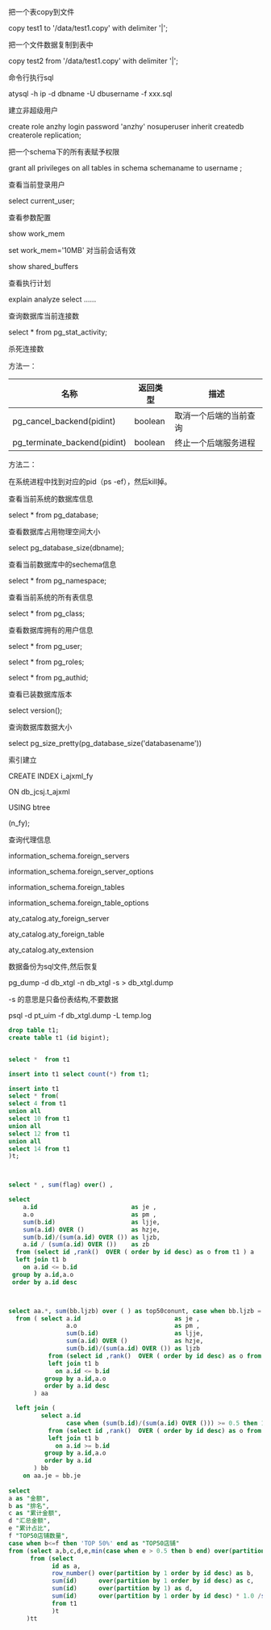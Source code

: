 把一个表copy到文件

copy test1 to '/data/test1.copy' with delimiter '|';

 

把一个文件数据复制到表中

copy test2 from  '/data/test1.copy' with delimiter '|';

 

命令行执行sql

atysql -h ip -d dbname -U dbusername -f  xxx.sql

 

建立非超级用户

create role anzhy login password 'anzhy' nosuperuser inherit createdb createrole replication;

 

把一个schema下的所有表赋予权限

grant all privileges on all tables in schema schemaname to username ;

 

查看当前登录用户

select current_user;

 

查看参数配置

show work_mem

set work_mem='10MB'   对当前会话有效

 

show shared_buffers

 

查看执行计划

explain analyze select ......

 

查询数据库当前连接数

select * from pg_stat_activity;

 

杀死连接数

方法一：

| **名称**                     | **返回类型** | **描述**               |
| ---------------------------- | ------------ | ---------------------- |
| pg_cancel_backend(pidint)    | boolean      | 取消一个后端的当前查询 |
| pg_terminate_backend(pidint) | boolean      | 终止一个后端服务进程   |

方法二：

在系统进程中找到对应的pid（ps -ef），然后kill掉。

 

查看当前系统的数据库信息

select * from pg_database;

 

查看数据库占用物理空间大小

select pg_database_size(dbname);

 

查看当前数据库中的sechema信息

select * from pg_namespace;

 

查看当前系统的所有表信息

select * from pg_class;

 

查看数据库拥有的用户信息

select * from pg_user;

select * from pg_roles;

select * from pg_authid;

 

查看已装数据库版本

select version();

 

查询数据库数据大小

select pg_size_pretty(pg_database_size('databasename'))

 

索引建立

CREATE INDEX i_ajxml_fy

  ON db_jcsj.t_ajxml

  USING btree

  (n_fy);

 

 

查询代理信息

information_schema.foreign_servers

information_schema.foreign_server_options

information_schema.foreign_tables

information_schema.foreign_table_options

aty_catalog.aty_foreign_server

aty_catalog.aty_foreign_table

aty_catalog.aty_extension

 

 

数据备份为sql文件,然后恢复

pg_dump -d db_xtgl -n db_xtgl -s > db_xtgl.dump

-s 的意思是只备份表结构,不要数据

psql -d pt_uim -f db_xtgl.dump -L temp.log







```sql
drop table t1;
create table t1 (id bigint);


select *  from t1

insert into t1 select count(*) from t1;

insert into t1
select * from(
select 4 from t1
union all
select 10 from t1
union all
select 12 from t1
union all
select 14 from t1
)t;



select * , sum(flag) over() , 

select
    a.id                          as je ,
    a.o                           as pm ,
    sum(b.id)                     as ljje,
    sum(a.id) OVER ()             as hzje,
    sum(b.id)/(sum(a.id) OVER ()) as ljzb,
    a.id / (sum(a.id) OVER ())    as zb
  from (select id ,rank()  OVER ( order by id desc) as o from t1 ) a
  left join t1 b
    on a.id <= b.id
 group by a.id,a.o
 order by a.id desc



select aa.*, sum(bb.ljzb) over ( ) as top50conunt, case when bb.ljzb = 1 then 'TOP 50%' end as top50
  from ( select a.id                          as je ,
                a.o                           as pm ,
                sum(b.id)                     as ljje,
                sum(a.id) OVER ()             as hzje,
                sum(b.id)/(sum(a.id) OVER ()) as ljzb
           from (select id ,rank()  OVER ( order by id desc) as o from t1 ) a
           left join t1 b
             on a.id <= b.id
          group by a.id,a.o
          order by a.id desc
       ) aa

  left join (
         select a.id                                                               as je , 
                case when (sum(b.id)/(sum(a.id) OVER ())) >= 0.5 then 1 else 0 end as ljzb   
           from (select id ,rank()  OVER ( order by id desc) as o from t1 ) a
           left join t1 b
             on a.id >= b.id
          group by a.id,a.o
          order by a.id 
       ) bb
    on aa.je = bb.je
    
select 
a as "金额",
b as "排名",
c as "累计金额",
d "汇总金额",
e "累计占比",
f "TOP50店铺数量",
case when b<=f then 'TOP 50%' end as "TOP50店铺"
from (select a,b,c,d,e,min(case when e > 0.5 then b end) over(partition by 1) f
      from (select 
            id as a,
			row_number() over(partition by 1 order by id desc) as b,
			sum(id)      over(partition by 1 order by id desc) as c,
			sum(id)      over(partition by 1) as d,
			sum(id)      over(partition by 1 order by id desc) * 1.0 /sum(id)      over(partition by 1) as e
            from t1
			)t
	 )tt
```

